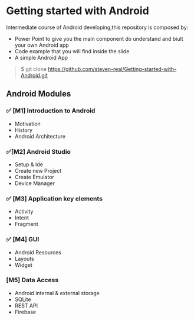 # Getting started with Android
Intermediate course of Android developing,this repository is composed by:

* Power Point to give you the main component do understand and biult your own Android app
* Code example that you will find inside the slide
* A simple Android App

> $ git clone https://github.com/steven-real/Getting-started-with-Android.git

## Android Modules
### :white_check_mark: [M1] Introduction to Android
* Motivation
* History
* Android Architecture

### :white_check_mark:[M2] Android Studio	
* Setup & Ide
* Create new Project
* Create Emulator
* Device Manager

### :white_check_mark: [M3] Application key elements
* Activity
* Intent
* Fragment

### :white_check_mark: [M4] GUI
* Android Resources
* Layouts
* Widget

### [M5] Data Access
* Android internal & external storage 
* SQLite 
* REST API
* Firebase



